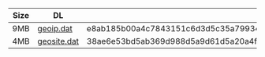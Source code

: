 |    Size   |     DL  | sha512sum |
|  ---  |  ---  |  ---  |
| 9MB | [geoip.dat](https://cdn.jsdelivr.net/gh/googleians/Rules@main/geoip.dat) | e8ab185b00a4c7843151c6d3d5c35a799348ab63a885b307ed923be451f50e65ced2dfa829b725cdb99e3c3c956ce5ac918c1f320fce87b866d2b730297d9360 |
| 4MB | [geosite.dat](https://cdn.jsdelivr.net/gh/googleians/Rules@main/geosite.dat) | 38ae6e53bd5ab369d988d5a9d61d5a20a4fadc952860cf7633726dc456adcbf89ee0d22c10f2aed704a98e102aca08a5b775a594dbef57d896afdfe900f8d98a |
